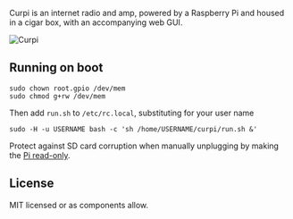 Curpi is an internet radio and amp, powered by a Raspberry Pi and housed in a cigar box, with an accompanying web GUI.

![Curpi](https://scontent-sjc2-1.cdninstagram.com/t51.2885-15/e35/12798126_1703767549870474_1581839300_n.jpg?ig_cache_key=MTIwMDk0MzYyOTExMjM0Mjk4MA%3D%3D.2)

## Running on boot

    sudo chown root.gpio /dev/mem
    sudo chmod g+rw /dev/mem

Then add `run.sh` to `/etc/rc.local`, substituting for your user name

    sudo -H -u USERNAME bash -c 'sh /home/USERNAME/curpi/run.sh &'

Protect against SD card corruption when manually unplugging by making the [Pi read-only](https://learn.adafruit.com/read-only-raspberry-pi/).

## License

MIT licensed or as components allow.

